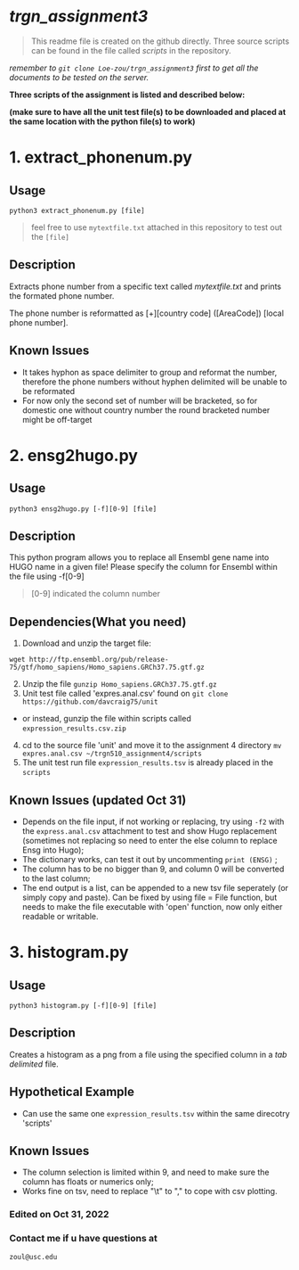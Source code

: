 # *trgn_assignment3*

> This readme file is created on the github directly. 
  Three source scripts can be found in the file called *scripts* in the repository.

*remember to `git clone Loe-zou/trgn_assignment3` first to get all the documents to be tested on the server.*

**Three scripts of the assignment is listed and described below:**

**(make sure to have all the unit test file(s) to be downloaded and placed at the same location with the python file(s) to work)**


# 1. extract_phonenum.py

## Usage

```
python3 extract_phonenum.py [file]
```

> feel free to use ```mytextfile.txt``` attached in this repository to test out the ```[file]```

## Description

Extracts phone number from a specific text called *mytextfile.txt* and prints the formated phone number.

The phone number is reformatted as [+][country code] ([AreaCode]) [local phone number].

## Known Issues

- It takes hyphon as space delimiter to group and reformat the number, therefore the phone numbers without hyphen delimited will be unable to be reformated
- For now only the second set of number will be bracketed, so for domestic one without country number the round bracketed number might be off-target

# 2. ensg2hugo.py

## Usage
```
python3 ensg2hugo.py [-f][0-9] [file] 
```

## Description

This python program allows you to replace all Ensembl gene name into HUGO name in a given file! Please specify the column for Ensembl within the file using -f[0-9] 

>[0-9] indicated the column number


## Dependencies(What you need)

1. Download and unzip the target file:

```
wget http://ftp.ensembl.org/pub/release-75/gtf/homo_sapiens/Homo_sapiens.GRCh37.75.gtf.gz
```
2. Unzip the file `gunzip Homo_sapiens.GRCh37.75.gtf.gz`
3. Unit test file called 'expres.anal.csv' found on ``git clone https://github.com/davcraig75/unit``
  - or instead, gunzip the file within scripts called `expression_results.csv.zip`
4. cd to the source file 'unit' and move it to the assignment 4 directory 
   ``mv expres.anal.csv ~/trgn510_assignment4/scripts``
5. The unit test run file `expression_results.tsv` is already placed in the `scripts`

## Known Issues (updated Oct 31)
- Depends on the file input, if not working or replacing, try using ```-f2``` with the ```express.anal.csv``` attachment to test and show Hugo replacement (sometimes not replacing so need to enter the else column to replace Ensg into Hugo);
- The dictionary works, can test it out by uncommenting `print (ENSG)` ;
- The column has to be no bigger than 9, and column 0 will be converted to the last column;
- The end output is a list, can be appended to a new tsv file seperately (or simply copy and paste). Can be fixed by using file = File function, but needs to make the file executable with 'open' function, now only either readable or writable.

# 3. histogram.py
## Usage
```python3 histogram.py [-f][0-9] [file]```

## Description
Creates a histogram as a png from a file using the specified column in a *tab delimited* file.

## Hypothetical Example
- Can use the same one `expression_results.tsv` within the same direcotry 'scripts'

## Known Issues
- The column selection is limited within 9, and need to make sure the column has floats or numerics only;
- Works fine on tsv, need to replace "\t" to "," to cope with csv plotting.


### Edited on Oct 31, 2022
### Contact me if u have questions at 
```
zoul@usc.edu
```

